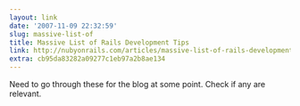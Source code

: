 ```yaml
---
layout: link
date: '2007-11-09 22:32:59'
slug: massive-list-of
title: Massive List of Rails Development Tips
link: http://nubyonrails.com/articles/massive-list-of-rails-development-tips
extra: cb95da83282a09277c1eb97a2b8ae134
---
```


Need to go through these for the blog at some point. Check if any are relevant.